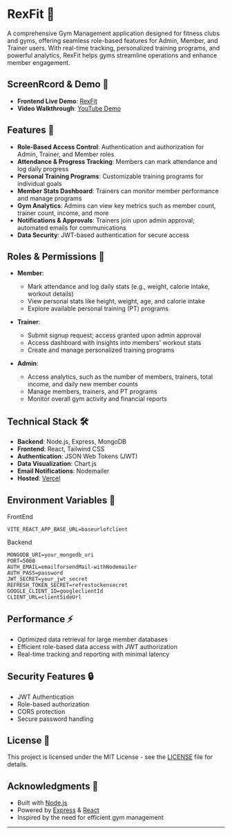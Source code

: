 # RexFit 💪

A comprehensive Gym Management application designed for fitness clubs and gyms, offering seamless role-based features for Admin, Member, and Trainer users. With real-time tracking, personalized training programs, and powerful analytics, RexFit helps gyms streamline operations and enhance member engagement.


## ScreenRcord & Demo 🎥

- **Frontend Live Demo**: [RexFit](https://rex-fit-nas-script-mern.vercel.app/)
- **Video Walkthrough**: [YouTube Demo](https://youtu.be/WecWIs6F58E)

## Features 🚀

- **Role-Based Access Control**: Authentication and authorization for Admin, Trainer, and Member roles
- **Attendance & Progress Tracking**: Members can mark attendance and log daily progress
- **Personal Training Programs**: Customizable training programs for individual goals
- **Member Stats Dashboard**: Trainers can monitor member performance and manage programs
- **Gym Analytics**: Admins can view key metrics such as member count, trainer count, income, and more
- **Notifications & Approvals**: Trainers join upon admin approval; automated emails for communications
- **Data Security**: JWT-based authentication for secure access

## Roles & Permissions 👥

- **Member**:
  - Mark attendance and log daily stats (e.g., weight, calorie intake, workout details)
  - View personal stats like height, weight, age, and calorie intake
  - Explore available personal training (PT) programs

- **Trainer**:
  - Submit signup request; access granted upon admin approval
  - Access dashboard with insights into members' workout stats
  - Create and manage personalized training programs

- **Admin**:
  - Access analytics, such as the number of members, trainers, total income, and daily new member counts
  - Manage members, trainers, and PT programs
  - Monitor overall gym activity and financial reports


## Technical Stack 🛠

- **Backend**: Node.js, Express, MongoDB
- **Frontend**: React, Tailwind CSS
- **Authentication**: JSON Web Tokens (JWT)
- **Data Visualization**: Chart.js
- **Email Notifications**: Nodemailer
- **Hosted**: [Vercel](https://rex-fit-nas-script-mern.vercel.app/)


## Environment Variables 🔐

FrontEnd
```env
VITE_REACT_APP_BASE_URL=baseurlofclient
```

Backend
```env
MONGODB_URI=your_mongodb_uri
PORT=5000
AUTH_EMAIL=emailforsendMail-withNodemailer
AUTH_PASS=password
JWT_SECRET=your_jwt_secret
REFRESH_TOKEN_SECRET=refrestockensecret
GOOGLE_CLIENT_ID=googleclientId
CLIENT_URL=clientSideUrl
```



## Performance ⚡

- Optimized data retrieval for large member databases
- Efficient role-based data access with JWT authorization
- Real-time tracking and reporting with minimal latency

## Security Features 🔒

- JWT Authentication
- Role-based authorization
- CORS protection
- Secure password handling



## License 📝

This project is licensed under the MIT License - see the [LICENSE](LICENSE) file for details.

## Acknowledgments 🙏

- Built with [Node.js](https://nodejs.org)
- Powered by [Express](https://expressjs.com) & [React](https://reactjs.org)
- Inspired by the need for efficient gym management

---
